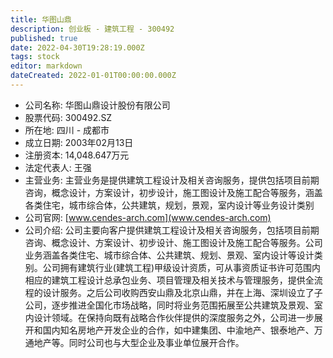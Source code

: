 ```yaml
---
title: 华图山鼎
description: 创业板 - 建筑工程 - 300492
published: true
date: 2022-04-30T19:28:19.000Z
tags: stock
editor: markdown
dateCreated: 2022-01-01T00:00:00.000Z
---
```


- 公司名称: 华图山鼎设计股份有限公司
- 股票代码: 300492.SZ
- 所在地: 四川 - 成都市
- 成立日期: 2003年02月13日
- 注册资本: 14,048.647万元
- 法定代表人: 王强
- 主营业务: 主营业务是提供建筑工程设计及相关咨询服务，提供包括项目前期咨询，概念设计，方案设计，初步设计，施工图设计及施工配合等服务，涵盖各类住宅，城市综合体，公共建筑，规划，景观，室内设计等业务设计类别
- 公司官网: [www.cendes-arch.com](www.cendes-arch.com)
- 公司介绍: 公司主要向客户提供建筑工程设计及相关咨询服务，包括项目前期咨询、概念设计、方案设计、初步设计、施工图设计及施工配合等服务。公司业务涵盖各类住宅、城市综合体、公共建筑、规划、景观、室内设计等设计类别。公司拥有建筑行业(建筑工程)甲级设计资质，可从事资质证书许可范围内相应的建筑工程设计总承包业务、项目管理及相关技术与管理服务，提供全流程的设计服务。之后公司收购西安山鼎及北京山鼎，并在上海、深圳设立了子公司，逐步推进全国化市场战略，同时将业务范围拓展至公共建筑及景观、室内设计领域。在保持向既有战略合作伙伴提供的深度服务之外，公司进一步展开和国内知名房地产开发企业的合作，如中建集团、中渝地产、银泰地产、万通地产等。同时公司也与大型企业及事业单位展开合作。


